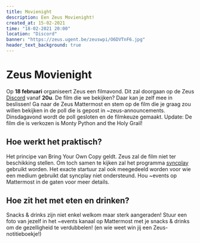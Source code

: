 ```yaml
---
title: Movienight
description: Een Zeus Movienight!
created_at: 15-02-2021
time: "18-02-2021 20:00"
location: "Discord"
banner: "https://zeus.ugent.be/zeuswpi/O6DVTnF6.jpg"
header_text_background: true
---
```


# Zeus Movienight

Op **18 februari** organiseert Zeus een filmavond. Dit zal doorgaan op de Zeus [Discord](https://discord.gg/qWAPHbE) vanaf **20u**. De film die we bekijken? Daar kan je zelf mee in beslissen! Ga naar de Zeus Mattermost en stem op de film die je graag zou willen bekijken in de poll die is gepost in ~zeus-announcements. Dinsdagavond wordt de poll gesloten en de filmkeuze gemaakt.
Update: De film die is verkozen is Monty Python and the Holy Grail!

## Hoe werkt het praktisch?

Het principe van Bring Your Own Copy geldt. Zeus zal de film niet ter beschikking stellen. Om toch samen te kijken zal het programma [syncplay](https://syncplay.pl/) gebruikt worden. Het exacte startuur zal ook meegedeeld worden voor wie een medium gebruikt dat syncplay niet ondersteund. Hou ~events op Mattermost in de gaten voor meer details.

## Hoe zit het met eten en drinken?

Snacks & drinks zijn niet enkel welkom maar sterk aangeraden! Stuur een foto van jezelf in het ~events kanaal op Mattermost met je snacks & drinks om de gezelligheid te verdubbelen! (en wie weet win jij een Zeus-notitieboekje!)

